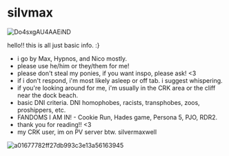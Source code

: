 # silvmax
![Do4sxgAU4AAEiND](https://github.com/user-attachments/assets/74056107-76fc-4f7a-a55e-3086265734fb)

hello!! this is all just basic info. :}
* i go by Max, Hypnos, and Nico mostly.
* please use he/him or they/them for me!
* please don't steal my ponies, if you want inspo, please ask! <3
* if i don't respond, i'm most likely asleep or off tab. i suggest whispering.
* if you're looking around for me, i'm usually in the CRK area or the cliff near the dock beach.
* basic DNI criteria. DNI homophobes, racists, transphobes, zoos, proshippers, etc.
* FANDOMS I AM IN! - Cookie Run, Hades game, Persona 5, PJO, RDR2.
* thank you for reading!! <3
* my CRK user, im on PV server btw. silvermaxwell

![a01677782ff27db993c3e13a56163945](https://github.com/user-attachments/assets/c70c4290-77d7-464f-9ec2-3c9c9a5afc3c)
